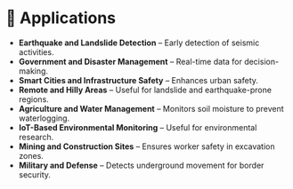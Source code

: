 # 🧪 Applications

- **Earthquake and Landslide Detection** – Early detection of seismic activities.
- **Government and Disaster Management** – Real-time data for decision-making.
- **Smart Cities and Infrastructure Safety** – Enhances urban safety.
- **Remote and Hilly Areas** – Useful for landslide and earthquake-prone regions.
- **Agriculture and Water Management** – Monitors soil moisture to prevent waterlogging.
- **IoT-Based Environmental Monitoring** – Useful for environmental research.
- **Mining and Construction Sites** – Ensures worker safety in excavation zones.
- **Military and Defense** – Detects underground movement for border security.
